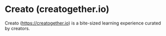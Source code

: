 # Creato (creatogether.io)

Creato (https://creatogether.io) is a bite-sized learning experience curated by creators.
